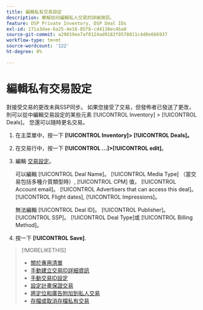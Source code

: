 ```yaml
---
title: 編輯私有交易設定
description: 瞭解如何編輯私人交易的詳細資訊。
feature: DSP Private Inventory, DSP Deal IDs
exl-id: 171a3dae-6a25-4e16-85f8-cd4138ec4ba8
source-git-commit: a29019ee7af0124ad9182f0578811c4d0e666937
workflow-type: tm+mt
source-wordcount: '122'
ht-degree: 0%

---
```


# 編輯私有交易設定

對接受交易的更改未與SSP同步。 如果您接受了交易，但發佈者已發送了更改，則可以從中編輯交易設定的某些元素 [!UICONTROL Inventory] > [!UICONTROL Deals]。 您還可以隨時更名交易。

1. 在主菜單中，按一下 **[!UICONTROL Inventory]> [!UICONTROL Deals]。**

1. 在交易行中，按一下  **[!UICONTROL ...]>[!UICONTROL edit]**。

1. 編輯 [交易設定](deal-id-settings.md)。

   可以編輯 [!UICONTROL Deal Name]。 [!UICONTROL Media Type] （當交易包括多種介質類型時）, [!UICONTROL CPM] 值， [!UICONTROL Account email]。 [!UICONTROL Advertisers that can access this deal]。 [!UICONTROL Flight dates], [!UICONTROL Impressions]。

   無法編輯 [!UICONTROL Deal ID]。 [!UICONTROL Publisher]。 [!UICONTROL SSP]。 [!UICONTROL Deal Type]或 [!UICONTROL Billing Method]。

1. 按一下 **[!UICONTROL Save]**.

>[!MORELIKETHIS]
>
>* [關於專用清單](private-inventory-about.md)
>* [手動建立交易ID詳細資訊](deal-id-create.md)
>* [手動交易ID設定](deal-id-settings.md)
>* [設定計畫保證交易](programmatic-guaranteed-set-up.md)
>* [將定位和廣告附加到私人交易](/help/dsp/inventory/deal-id-attach-placements.md)
>* [存檔或取消存檔私有交易](/help/dsp/inventory/private-deal-archive-unarchive.md)

